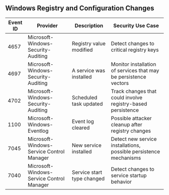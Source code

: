 ## Windows Registry and Configuration Changes

| Event ID | Provider                              | Description                                                   | Security Use Case                                                    |
|----------|----------------------------------------|---------------------------------------------------------------|--------------------------------------------------------------------|
| 4657     | Microsoft-Windows-Security-Auditing    | Registry value modified                                      | Detect changes to critical registry keys                           |
| 4697     | Microsoft-Windows-Security-Auditing    | A service was installed                                      | Monitor installation of services that may be persistence vectors  |
| 4702     | Microsoft-Windows-Security-Auditing    | Scheduled task updated                                      | Track changes that could involve registry-based persistence       |
| 1100     | Microsoft-Windows-Eventlog             | Event log cleared                                           | Possible attacker cleanup after registry changes                  |
| 7045     | Microsoft-Windows-Service Control Manager | New service installed                                     | Detect new service installations, possible persistence mechanisms |
| 7040     | Microsoft-Windows-Service Control Manager | Service start type changed                               | Detect changes to service startup behavior                        |
